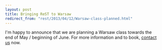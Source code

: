 ```yaml
---
layout: post
title: Bringing ReST to Warsaw
redirect_from: "rest/2013/04/12/Warsaw-class-planned.html"
---
```


I'm happy to announce that we are planning a Warsaw class towards the end of May / beginning of June.
For more information and to book, [contact us](mailto:rest-course@serialseb.com?subject=Practical%20Rest%20Warsaw) now.
